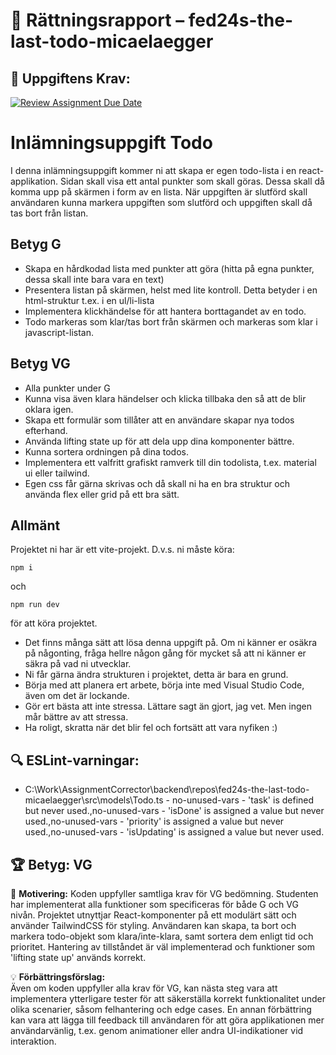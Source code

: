 # 📌 Rättningsrapport – fed24s-the-last-todo-micaelaegger

## 🎯 Uppgiftens Krav:
[![Review Assignment Due Date](https://classroom.github.com/assets/deadline-readme-button-22041afd0340ce965d47ae6ef1cefeee28c7c493a6346c4f15d667ab976d596c.svg)](https://classroom.github.com/a/VLovMVBC)
# Inlämningsuppgift Todo

I denna inlämningsuppgift kommer ni att skapa er egen todo-lista i en react-applikation.
Sidan skall visa ett antal punkter som skall göras. Dessa skall då komma upp på skärmen i form av en lista. När uppgiften är slutförd skall användaren kunna markera uppgiften som slutförd och uppgiften skall då tas bort från listan.

## Betyg G

- Skapa en hårdkodad lista med punkter att göra (hitta på egna punkter, dessa skall inte bara vara en text)
- Presentera listan på skärmen, helst med lite kontroll. Detta betyder i en html-struktur t.ex. i en ul/li-lista
- Implementera klickhändelse för att hantera borttagandet av en todo.
- Todo markeras som klar/tas bort från skärmen och markeras som klar i javascript-listan.

## Betyg VG

- Alla punkter under G
- Kunna visa även klara händelser och klicka tillbaka den så att de blir oklara igen.
- Skapa ett formulär som tillåter att en användare skapar nya todos efterhand.
- Använda lifting state up för att dela upp dina komponenter bättre.
- Kunna sortera ordningen på dina todos.
- Implementera ett valfritt grafiskt ramverk till din todolista, t.ex. material ui eller tailwind.
- Egen css får gärna skrivas och då skall ni ha en bra struktur och använda flex eller grid på ett bra sätt.

## Allmänt

Projektet ni har är ett vite-projekt. D.v.s. ni måste köra:

```shell
npm i
```

och

```shell
npm run dev 
```

för att köra projektet.

- Det finns många sätt att lösa denna uppgift på. Om ni känner er osäkra på någonting, fråga hellre någon gång för mycket så att ni känner er säkra på vad ni utvecklar.
- Ni får gärna ändra strukturen i projektet, detta är bara en grund.
- Börja med att planera ert arbete, börja inte med Visual Studio Code, även om det är lockande.
- Gör ert bästa att inte stressa. Lättare sagt än gjort, jag vet. Men ingen mår bättre av att stressa.
- Ha roligt, skratta när det blir fel och fortsätt att vara nyfiken :)


## 🔍 ESLint-varningar:
- C:\Work\AssignmentCorrector\backend\repos\fed24s-the-last-todo-micaelaegger\src\models\Todo.ts - no-unused-vars - 'task' is defined but never used.,no-unused-vars - 'isDone' is assigned a value but never used.,no-unused-vars - 'priority' is assigned a value but never used.,no-unused-vars - 'isUpdating' is assigned a value but never used.

## 🏆 **Betyg: VG**
📌 **Motivering:** Koden uppfyller samtliga krav för VG bedömning. Studenten har implementerat alla funktioner som specificeras för både G och VG nivån. Projektet utnyttjar React-komponenter på ett modulärt sätt och använder TailwindCSS för styling. Användaren kan skapa, ta bort och markera todo-objekt som klara/inte-klara, samt sortera dem enligt tid och prioritet. Hantering av tillståndet är väl implementerad och funktioner som 'lifting state up' används korrekt.

💡 **Förbättringsförslag:**  
Även om koden uppfyller alla krav för VG, kan nästa steg vara att implementera ytterligare tester för att säkerställa korrekt funktionalitet under olika scenarier, såsom felhantering och edge cases. En annan förbättring kan vara att lägga till feedback till användaren för att göra applikationen mer användarvänlig, t.ex. genom animationer eller andra UI-indikationer vid interaktion.